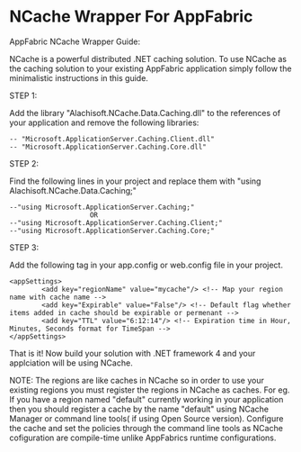 # NCache Wrapper For AppFabric
AppFabric NCache Wrapper Guide:

NCache is a powerful distributed .NET caching solution. To use NCache as the caching solution to your existing AppFabric application simply 
follow the minimalistic instructions in this guide.

STEP 1:

Add the library "Alachisoft.NCache.Data.Caching.dll" to the references of your application and remove the following libraries:

	-- "Microsoft.ApplicationServer.Caching.Client.dll"
	-- "Microsoft.ApplicationServer.Caching.Core.dll"
	
STEP 2:

Find the following lines in your project and replace them with "using Alachisoft.NCache.Data.Caching;"

	--"using Microsoft.ApplicationServer.Caching;" 
						OR
	--"using Microsoft.ApplicationServer.Caching.Client;"
	--"using Microsoft.ApplicationServer.Caching.Core;"
	
STEP 3: 

Add the following <appSettings> tag in your app.config or web.config file in your project.
	
	<appSettings>
    		<add key="regionName" value="mycache"/> <!-- Map your region name with cache name -->
    		<add key="Expirable" value="False"/> <!-- Default flag whether items added in cache should be expirable or permenant -->
			<add key="TTL" value="6:12:14"/> <!-- Expiration time in Hour, Minutes, Seconds format for TimeSpan -->
  	</appSettings>

That is it! Now build your solution with .NET framework 4 and your applciation will be using NCache.

NOTE: The regions are like caches in NCache so in order to use your existing regions you must register the regions in NCache as caches.
For eg. If you have a region named "default" currently working in your application then you should register a cache by the name "default" 
using NCache Manager or command line tools( if using Open Source version). Configure the cache and set the policies through the command line 
tools as NCache cofiguration are compile-time unlike AppFabrics runtime configurations.